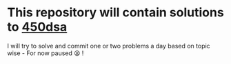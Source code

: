# This repository will contain solutions to [450dsa](https://450dsa.com/)

 I will try to solve and commit one or two problems a day based on topic wise - For now paused 😫  !
